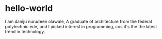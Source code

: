 # hello-world
I am daniju nurudeen olawale,
A graduate of architecture from the federal polytechnic ede,
and I picked interest in programming,
 cos it's the the latest trend in technology.
